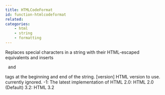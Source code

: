 ```yaml
---
title: HTMLCodeFormat
id: function-htmlcodeformat
related:
categories:
    - html
    - string
    - formatting
---
```


Replaces special characters in a string with their HTML-escaped
equivalents and inserts <pre> and </pre> tags at the beginning
and end of the string.
        [version]
            HTML version to use. currently ignored.
            -1: The latest implementation of HTML
            2.0: HTML 2.0 (Default)
            3.2: HTML 3.2